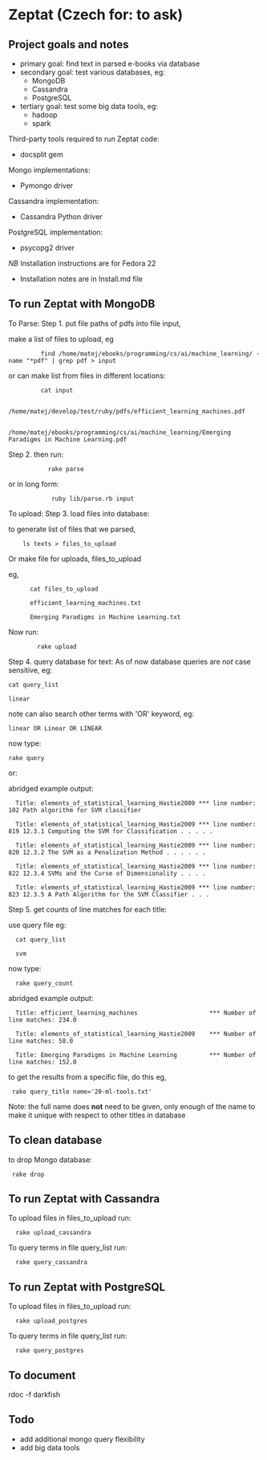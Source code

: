 Zeptat (Czech for: to ask)
=======================

Project goals and notes
------------------------

 * primary goal: find text in parsed e-books via database
 * secondary goal: test various databases, eg:
    * MongoDB
    * Cassandra
    * PostgreSQL
 * tertiary goal: test some big data tools, eg:
    * hadoop
    * spark

Third-party tools required to run Zeptat code:

  * docsplit gem

Mongo implementations:
  * Pymongo driver

Cassandra implementation:
  * Cassandra Python driver

PostgreSQL implementation:
  * psycopg2 driver

*NB* Installation instructions are for Fedora 22

* Installation notes are in Install.md file



To run Zeptat with MongoDB
------------------------
To Parse:
Step 1.  put file paths of pdfs into file input,

make a list of files to upload, eg

             find /home/matej/ebooks/programming/cs/ai/machine_learning/ -name "*pdf" | grep pdf > input

or can make list from files in different locations:

             cat input

             /home/matej/develop/test/ruby/pdfs/efficient_learning_machines.pdf

             /home/matej/ebooks/programming/cs/ai/machine_learning/Emerging Paradigms in Machine Learning.pdf


Step 2. then run:

               rake parse

or in long form:

                ruby lib/parse.rb input


To upload:
Step 3. load files into database:

to generate list of files that we parsed,

        ls texts > files_to_upload

Or make file for uploads, files_to_upload

eg,

          cat files_to_upload

          efficient_learning_machines.txt

          Emerging Paradigms in Machine Learning.txt


Now run:

            rake upload



Step 4. query database for text:
As of now database queries are *not* case sensitive, eg:

    cat query_list

    linear

note can also search other terms with 'OR' keyword, eg:

    linear OR Linear OR LINEAR

now type:

    rake query

or:



abridged example output:

      Title: elements_of_statistical_learning_Hastie2009 *** line number: 102 Path algorithm for SVM classifier

      Title: elements_of_statistical_learning_Hastie2009 *** line number: 819 12.3.1 Computing the SVM for Classification . . . . .

      Title: elements_of_statistical_learning_Hastie2009 *** line number: 820 12.3.2 The SVM as a Penalization Method . . . . . .

      Title: elements_of_statistical_learning_Hastie2009 *** line number: 822 12.3.4 SVMs and the Curse of Dimensionality . . . .

      Title: elements_of_statistical_learning_Hastie2009 *** line number: 823 12.3.5 A Path Algorithm for the SVM Classifier . . .


Step 5. get counts of line matches for each title:

use query file eg:

      cat query_list

      svm


now type:

      rake query_count

abridged example output:


      Title: efficient_learning_machines                    *** Number of line matches: 234.0

      Title: elements_of_statistical_learning_Hastie2009    *** Number of line matches: 58.0

      Title: Emerging Paradigms in Machine Learning         *** Number of line matches: 152.0

to get the results from a specific file, do this eg,

     rake query_title name='20-ml-tools.txt'

Note: the full name does **not** need to be given, only enough of the name to make it unique with respect to other titles in database


To clean database
------------------------
to drop Mongo database:

     rake drop



To run Zeptat with Cassandra
------------------------
To upload files in files_to_upload run:

      rake upload_cassandra

To query terms in file query_list run:

      rake query_cassandra



To run Zeptat with PostgreSQL
------------------------
To upload files in files_to_upload run:

      rake upload_postgres

To query terms in file query_list run:

      rake query_postgres



To document
------------------------
rdoc -f darkfish

Todo
------------------------
* add additional mongo query flexibility
* add big data tools


